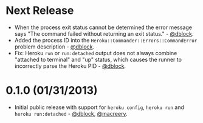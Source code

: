 Next Release
============
* When the process exit status cannot be determined the error message says "The command failed without returning an exit status." - [@dblock](https://github.com/dblock).
* Added the process ID into the `Heroku::Commander::Errors::CommandError` problem description - [@dblock](https://github.com/dblock).
* Fix: Heroku `run` or `run:detached` output does not always combine "attached to terminal" and "up" status, which causes the runner to incorrectly parse the Heroku PID - [@dblock](https://github.com/dblock).

0.1.0 (01/31/2013)
==================

* Initial public release with support for `heroku config`, `heroku run` and `heroku run:detached` - [@dblock](https://github.com/dblock), [@macreery](https://github.com/macreery).
